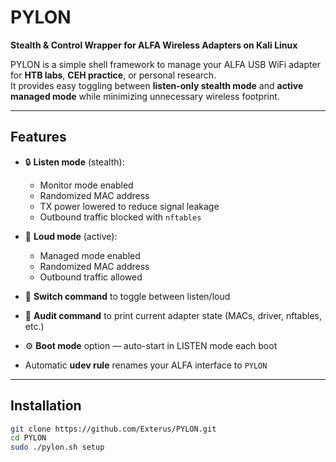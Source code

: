 # PYLON

**Stealth & Control Wrapper for ALFA Wireless Adapters on Kali Linux**

PYLON is a simple shell framework to manage your ALFA USB WiFi adapter for **HTB labs**, **CEH practice**, or personal research.  
It provides easy toggling between **listen-only stealth mode** and **active managed mode** while minimizing unnecessary wireless footprint.

---

## Features

- 🔒 **Listen mode** (stealth):
  - Monitor mode enabled
  - Randomized MAC address
  - TX power lowered to reduce signal leakage
  - Outbound traffic blocked with `nftables`

- 📡 **Loud mode** (active):
  - Managed mode enabled
  - Randomized MAC address
  - Outbound traffic allowed

- 🔀 **Switch command** to toggle between listen/loud
- 📑 **Audit command** to print current adapter state (MACs, driver, nftables, etc.)
- ⚙️ **Boot mode** option — auto-start in LISTEN mode each boot
- Automatic **udev rule** renames your ALFA interface to `PYLON`

---

## Installation

```bash
git clone https://github.com/Exterus/PYLON.git
cd PYLON
sudo ./pylon.sh setup

